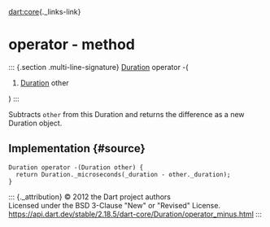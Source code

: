 [dart:core](../../dart-core/dart-core-library){._links-link}

operator - method
=================

::: {.section .multi-line-signature}
[Duration](../duration-class) operator -(

1.  [Duration](../duration-class) other

)
:::

Subtracts `other` from this Duration and returns the difference as a new
Duration object.

Implementation {#source}
--------------

``` {.language-dart data-language="dart"}
Duration operator -(Duration other) {
  return Duration._microseconds(_duration - other._duration);
}
```

::: {._attribution}
© 2012 the Dart project authors\
Licensed under the BSD 3-Clause \"New\" or \"Revised\" License.\
<https://api.dart.dev/stable/2.18.5/dart-core/Duration/operator_minus.html>
:::
